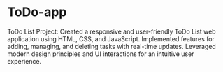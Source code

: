 # ToDo-app
ToDo List Project: Created a responsive and user-friendly ToDo List web application using HTML, CSS, and JavaScript. Implemented features for adding, managing, and deleting tasks with real-time updates. Leveraged modern design principles and UI interactions for an intuitive user experience.
